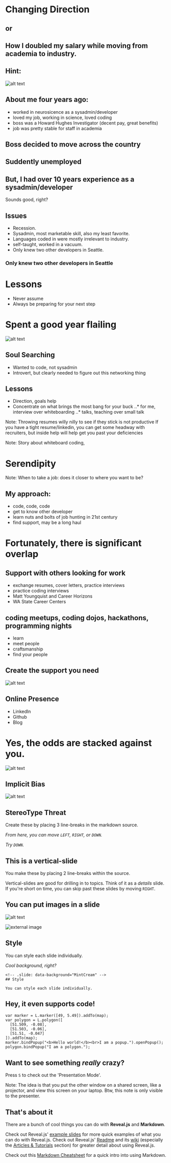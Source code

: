 # Changing Direction

## or
## How I doubled my salary while moving from academia to industry.<!-- .element: class="fragment" data-fragment-index="0" -->



## Hint:
![alt text](assets/challengesdemotivator.jpeg "Challenges")



## About me four years ago:
* worked in neurosicence as a sysadmin/developer
* loved my job, working in science, loved coding
* boss was a Howard Hughes Investigator (decent pay, great benefits)
* job was pretty stable for staff in academia



## Boss decided to move across the country
## Suddently unemployed<!-- .element: class="fragment" data-fragment-index="1" -->
## But, I had over 10 years experience as a sysadmin/developer<!-- .element: class="fragment" data-fragment-index="2" -->
Sounds good, right?<!-- .element: class="fragment" data-fragment-index="3" -->



## Issues
* Recession.<!-- .element: class="fragment" data-fragment-index="1" -->
* Sysadmin, most marketable skill, also my least favorite.<!-- .element: class="fragment" data-fragment-index="2" -->
* Languages coded in were mostly irrelevant to industry.<!-- .element: class="fragment" data-fragment-index="3" -->
* self-taught, worked in a vacuum.<!-- .element: class="fragment" data-fragment-index="4" -->
* Only knew two other developers in Seattle.<!-- .element: class="fragment" data-fragment-index="5" -->



### Only knew two other developers in Seattle



# Lessons
* Never assume
* Always be preparing for your next step



# Spent a good year flailing
![alt text](assets/SEPattyflailingwheee.gif "Flailing")




## Soul Searching
* Wanted to code, not sysadmin
* Introvert, but clearly needed to figure out this networking thing



## Lessons
* Direction, goals help
* Concentrate on what brings the most bang for your buck
..* for me, interview over whiteboarding
..* talks, teaching over small talk

Note: 
Throwing resumes willy nilly to see if they stick is not productive
If you have a tight resume/linkedin, you can get some headway with recruiters,
but inside help will help get you past your deficiencies

Note: 
Story about whiteboard coding, 



# Serendipity

Note:
When to take a job: does it closer to where you want to be?



## My approach:
* code, code, code
* get to know other developer
* learn nuts and bolts of job hunting in 21st century
* find support, may be a long haul



# Fortunately, there is significant overlap



## Support with others looking for work
* exchange resumes, cover letters, practice interviews<!-- .element: class="fragment" data-fragment-index="1" -->
* practice coding interviews<!-- .element: class="fragment" data-fragment-index="2" -->
* Matt Youngquist and Career Horizons<!-- .element: class="fragment" data-fragment-index="3" -->
* WA State Career Centers<!-- .element: class="fragment" data-fragment-index="4" -->



## coding meetups, coding dojos, hackathons, programming nights
* learn
* meet people
* craftsmanship
* find your people



## Create the support you need
![alt text](assets/uw_lab_devs.jpg "UW Coding")



## Online Presence
* LinkedIn
* Github
* Blog



# Yes, the odds are stacked against you.
![alt text](assets/lottery.jpg "Lottery")



## Implicit Bias
![alt text](assets/Han-Solo-with-Rey-in-Star-Wars-7.jpg "UW Coding")



## StereoType Threat







Create these by placing 3 line-breaks in the markdown source.

_From here, you can move `LEFT`, `RIGHT`, or `DOWN`._ <!-- .element: class="fragment" data-fragment-index="0" -->

_Try `DOWN`._ <!-- .element: class="fragment" data-fragment-index="1" -->


## This is a vertical-slide
You make these by placing 2 line-breaks within the source.

Vertical-slides are good for drilling in to topics. Think of it as a _details_ slide. If you're short on time, you can skip past these slides by moving `RIGHT`.



## You can put images in a slide

![alt text](assets/logo.png "Logo Title Text 1")

![external image](https://raw.githubusercontent.com/maptime/maptime.github.io/master/img/xmaptime-logo-web-header-rainbonly.png.pagespeed.ic.sUvy41gYSf.png "External Image Example")



<!-- .slide: data-background="MintCream" -->
## Style

You can style each slide individually.

_Cool background, right?_<!-- .element: class="fragment" data-fragment-index="1" -->
```
<!-- .slide: data-background="MintCream" -->
## Style

You can style each slide individually.
```



## Hey, it even supports code!

```
var marker = L.marker([49, 5.49]).addTo(map);
var polygon = L.polygon([
  [51.509, -0.08],
  [51.503, -0.06],
  [51.51, -0.047]
]).addTo(map);
marker.bindPopup("<b>Hello world!</b><br>I am a popup.").openPopup();
polygon.bindPopup("I am a polygon.");
```



## Want to see something _really_ crazy?

Press `S` to check out the 'Presentation Mode'.

Note:
The idea is that you put the other window on a shared screen, like a projector, and view this screen on your laptop. Btw, this note is only visible to the presenter.



## That's about it

There are a bunch of cool things you can do with **Reveal.js** and **Markdown**.

Check out Reveal.js' [example slides](http://lab.hakim.se/reveal-js/) for more quick examples of what you can do with Reveal.js.  Check out Reveal.js' [Readme](https://github.com/hakimel/reveal.js/blob/master/README.md) and its [wiki](https://github.com/hakimel/reveal.js/wiki) (especially the [Articles & Tutorials](https://github.com/hakimel/reveal.js/wiki/Articles-&-Tutorials) section) for greater detail about using Reveal.js.  

Check out this [Markdown Cheatsheet](https://github.com/adam-p/markdown-here/wiki/Markdown-Cheatsheet) for a quick intro into using Markdown.
